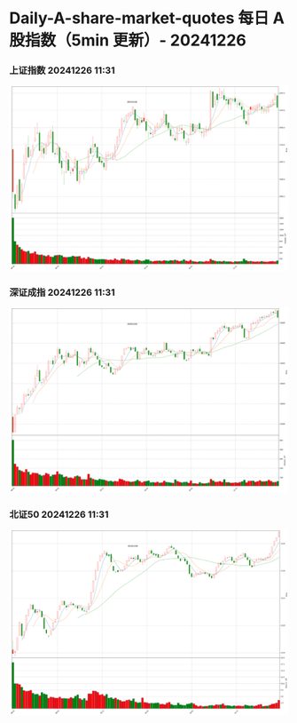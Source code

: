 
# Daily-A-share-market-quotes 每日 A 股指数（5min 更新）- 20241226

### 上证指数 20241226 11:31
![](./fig/2024/12/20241226-sh000001.png)

### 深证成指 20241226 11:31
![](./fig/2024/12/20241226-sz399001.png)

### 北证50 20241226 11:31
![](./fig/2024/12/20241226-bj899050.png)
